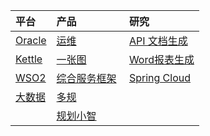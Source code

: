 |平台  |产品|研究|
|:------|:----|:---|
|[Oracle](./oracle)|[运维](./运维系统)|[API 文档生成](./api文档生成)|
|[Kettle](./kettle)|[一张图](./一张图)|[Word报表生成](./word报表生成)|
|[WSO2](./WSO2)| [综合服务框架]()  |[Spring Cloud](./spring-cloud-sample)|
|[大数据]()| [多规]()  ||
|| [规划小智]()  ||
